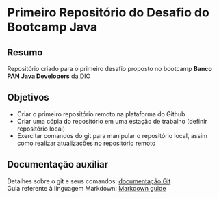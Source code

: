 # Primeiro Repositório do Desafio do Bootcamp Java

## Resumo

Repositório criado para o primeiro desafio proposto no bootcamp **Banco PAN Java Developers** da DIO


## Objetivos

- Criar o primeiro repositório remoto na plataforma do Github
- Criar uma cópia do repositório em uma estação de trabalho (definir repositório local)
- Exercitar comandos do git para manipular o repositório local, assim como realizar atualizações no repositório remoto


## Documentação auxiliar
Detalhes sobre o git e seus comandos: [documentação Git](https://git-scm.com/docs/git/pt_BR)  
Guia referente à linguagem Markdown: [Markdown guide](https://www.markdownguide.org/)

